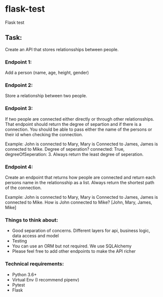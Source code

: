 # flask-test
Flask test

## Task:
Create an API that stores relationsships between people. 

### Endpoint 1: 
Add a person (name, age, height, gender)

### Endpoint 2:
Store a relationship between two people. 

### Endpoint 3: 
If two people are connected either directly or through other relationsships. That endpoint should 
return the degree of separtion and if there is a connection. You should be able to pass either the name of the persons or their id
when checking the connection.

Example: John is connected to Mary, Mary is Connected to James, James is connected to Mike. 
Degree of seperation? connected: True, degreeOfSeperation: 3. Always return the least degree of seperation.

###  Endpoint 4:
Create an endpoint that returns how people are connected and return each persons name in the relationsship as a list. Always return the shortest path of the connection. 

Example: John is connected to Mary, Mary is Connected to James, James is connected to Mike. 
How is John connected to Mike? [John, Mary, James, Mike] 

### Things to think about:
+ Good separation of concerns. Different layers for api, business logic, data access and model
+ Testing
+ You can use an ORM but not required. We use SQLAlchemy
+ Please feel free to add other endpoints to make the API richer

### Technical requirements:
+ Python 3.6+
+ Virtual Env (I recommend pipenv)
+ Pytest
+ Flask
